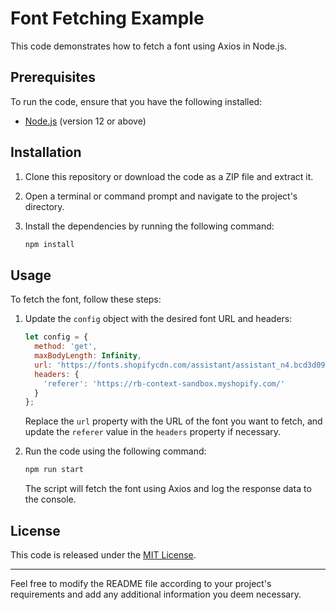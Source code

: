 # Font Fetching Example

This code demonstrates how to fetch a font using Axios in Node.js.

## Prerequisites

To run the code, ensure that you have the following installed:

- [Node.js](https://nodejs.org) (version 12 or above)

## Installation

1. Clone this repository or download the code as a ZIP file and extract it.

2. Open a terminal or command prompt and navigate to the project's directory.

3. Install the dependencies by running the following command:

   ```bash
   npm install
   ```

## Usage

To fetch the font, follow these steps:

1. Update the `config` object with the desired font URL and headers:

   ```javascript
   let config = {
     method: 'get',
     maxBodyLength: Infinity,
     url: 'https://fonts.shopifycdn.com/assistant/assistant_n4.bcd3d09dcb631dec5544b8fb7b154ff234a44630.woff2',
     headers: { 
       'referer': 'https://rb-context-sandbox.myshopify.com/'
     }
   };
   ```

   Replace the `url` property with the URL of the font you want to fetch, and update the `referer` value in the `headers` property if necessary.

2. Run the code using the following command:

   ```bash
   npm run start
   ```

   The script will fetch the font using Axios and log the response data to the console.

## License

This code is released under the [MIT License](LICENSE).

---

Feel free to modify the README file according to your project's requirements and add any additional information you deem necessary.
